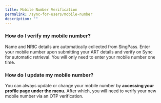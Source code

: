 ```yaml
---
title: Mobile Number Verification
permalink: /sync-for-users/mobile-number
description: ""
---
```

### **How do I verify my mobile number?**
Name and NRIC details are automatically collected from SingPass. 
Enter your mobile number upon submitting your ART  details and verify on Sync for automatic retrieval. You will only need to enter your mobile number one time. 


### **How do I update my mobile number?**
You can always update or change your mobile number by **accessing your profile page under the menu.** After which, you will need to verify your new mobile number via an OTP verification.